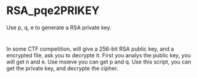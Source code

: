 # RSA_pqe2PRIKEY
Use p, q, e to generate a RSA private key.
#
In some CTF competition, will give a 256-bit RSA public key, and a encrypted file, ask you to decrypte it.
First you analys the public key, you will get n and e.
Use msieve you can get p and q.
Use this script, you can get the private key, and decrypte the cipher.
